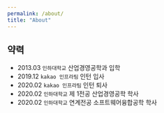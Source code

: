 ```yaml
---
permalink: /about/
title: "About"
---
```


## 약력
- 2013.03   `인하대학교` 산업경영공학과 입학<br>
- 2019.12   `kakao 인프라팀` 인턴 입사<br>
- 2020.02   `kakao 인프라팀` 인턴 퇴사<br>
- 2020.02   `인하대학교` 제 1전공 산업경영공학 학사<br>
- 2020.02   `인하대학교` 연계전공 소프트웨어융합공학 학사<br>
